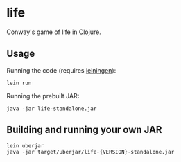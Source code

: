 # life

Conway's game of life in Clojure.

## Usage

Running the code (requires [leiningen](https://leiningen.org/)):

```
lein run
```

Running the prebuilt JAR:

```
java -jar life-standalone.jar
```

## Building and running your own JAR

```
lein uberjar
java -jar target/uberjar/life-{VERSION}-standalone.jar
```
